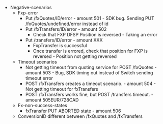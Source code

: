 * Negative-scenarios
    * Fxp-error
        * Put /fxQuotes/ID/error - amount 501 - SDK bug. Sending PUT /fxQuotes/undefined/error instead of id
        * Put /fxTransfers/ID/error - amount 502
            * Check that FXP DFSP Position is reversed - Taking an error
        * Put /transfers/ID/error - amount XXX
            * FxpTransfer is successful
            * Once transfer is errored, check that position for FXP is reversed - Position not getting reversed 
    * Timeout scenarios
        * Not getting timeout from quoting service for POST /fxQuotes - amount 503 - Bug, SDK timing out instead of Switch sending timeout error
        * POST /fxTransfers creates a timeout scenario.  - amount 504 - Not getting timeout for fxTransfers
        * POST /fxTransfers works fine, but POST /transfers timeout.  - amount 505EUR/728CAD
    * Fx-non-success-states
        * fxTransfer PUT ABORTED state - amount 506
    * ConversionID different between /fxQuotes and /fxTransfers